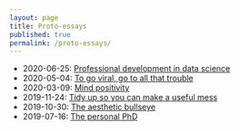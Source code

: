 ```yaml
---
layout: page
title: Proto-essays
published: true
permalink: /proto-essays/
---
```


* 2020-06-25: <a id="professional-development-in-data-science" class="internal-link" href="/professional-development-in-data-science/">Professional development in data science</a>
* 2020-05-04: <a id="to-go-viral-go-to-all-that-trouble" class="internal-link" href="/to-go-viral-go-to-all-that-trouble/">To go viral, go to all that trouble</a>
* 2020-03-09: <a id="mind-positivity" class="internal-link" href="/mind-positivity/">Mind positivity</a>
* 2019-11-24: <a id="tidy-up" class="internal-link" href="/tidy-up/">Tidy up so you can make a useful mess</a>
* 2019-10-30: <a id="aesthetic-bullseye" class="internal-link" href="/aesthetic-bullseye/">The aesthetic bullseye</a>
* 2019-07-16: <a id="personal-phd" class="internal-link" href="/personal-phd/">The personal PhD</a>
